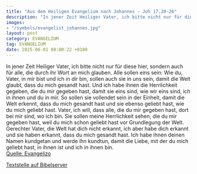 ```yaml
---
title: "Aus dem Heiligen Evangelium nach Johannes - Joh 17,20-26"
description: "In jener Zeit Heiliger Vater, ich bitte nicht nur für diese hier, sondern auch für alle, die durch ihr Wort an mich glauben. Alle sollen eins sein: Wie du, Vater, in mir bist und ich in dir bin, sollen auch sie in uns sein, damit die Welt glaubt, dass du mich gesandt hast. Und ic...."
images:
- "/symbols/evangelist_johannes.jpg"
layout: post
category: EVANGELIUM
tag: EVANGELIUM
date: 2025-06-01 08:00:22 +0100
---
```

In jener Zeit Heiliger Vater, ich bitte nicht nur für diese hier, sondern auch für alle, die durch ihr Wort an mich glauben.
Alle sollen eins sein: Wie du, Vater, in mir bist und ich in dir bin, sollen auch sie in uns sein, damit die Welt glaubt, dass du mich gesandt hast.
Und ich habe ihnen die Herrlichkeit gegeben, die du mir gegeben hast, damit sie eins sind, wie wir eins sind,
ich in ihnen und du in mir.<!--more--> So sollen sie vollendet sein in der Einheit, damit die Welt erkennt, dass du mich gesandt hast und sie ebenso geliebt hast, wie du mich geliebt hast.
Vater, ich will, dass alle, die du mir gegeben hast, dort bei mir sind, wo ich bin. Sie sollen meine Herrlichkeit sehen, die du mir gegeben hast, weil du mich schon geliebt hast vor Grundlegung der Welt.
Gerechter Vater, die Welt hat dich nicht erkannt, ich aber habe dich erkannt und sie haben erkannt, dass du mich gesandt hast.
Ich habe ihnen deinen Namen kundgetan und werde ihn kundtun, damit die Liebe, mit der du mich geliebt hast, in ihnen ist und ich in ihnen bin.<br>
[Quelle: Evangelizo](https://evangeliumtagfuertag.org/DE/gospel)

[Textstelle auf Bibelserver](https://www.bibleserver.com/EU/Johannes17,20-26)
